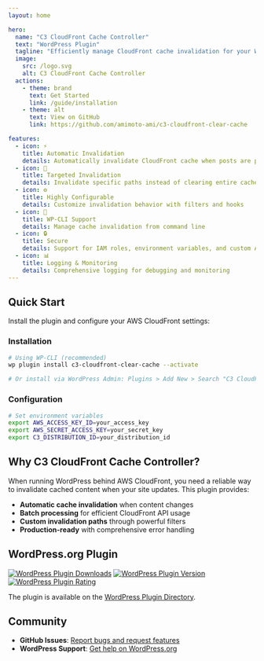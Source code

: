 ```yaml
---
layout: home

hero:
  name: "C3 CloudFront Cache Controller"
  text: "WordPress Plugin"
  tagline: "Efficiently manage CloudFront cache invalidation for your WordPress site"
  image:
    src: /logo.svg
    alt: C3 CloudFront Cache Controller
  actions:
    - theme: brand
      text: Get Started
      link: /guide/installation
    - theme: alt
      text: View on GitHub
      link: https://github.com/amimoto-ami/c3-cloudfront-clear-cache

features:
  - icon: ⚡
    title: Automatic Invalidation
    details: Automatically invalidate CloudFront cache when posts are published or updated
  - icon: 🎯
    title: Targeted Invalidation
    details: Invalidate specific paths instead of clearing entire cache
  - icon: ⚙️
    title: Highly Configurable
    details: Customize invalidation behavior with filters and hooks
  - icon: 📱
    title: WP-CLI Support
    details: Manage cache invalidation from command line
  - icon: 🔒
    title: Secure
    details: Support for IAM roles, environment variables, and custom AWS implementations
  - icon: 📊
    title: Logging & Monitoring
    details: Comprehensive logging for debugging and monitoring
---
```


## Quick Start

Install the plugin and configure your AWS CloudFront settings:

### Installation

```bash
# Using WP-CLI (recommended)
wp plugin install c3-cloudfront-clear-cache --activate

# Or install via WordPress Admin: Plugins > Add New > Search "C3 CloudFront Clear Cache"
```

### Configuration

```bash
# Set environment variables
export AWS_ACCESS_KEY_ID=your_access_key
export AWS_SECRET_ACCESS_KEY=your_secret_key
export C3_DISTRIBUTION_ID=your_distribution_id
```

## Why C3 CloudFront Cache Controller?

When running WordPress behind AWS CloudFront, you need a reliable way to invalidate cached content when your site updates. This plugin provides:

- **Automatic cache invalidation** when content changes
- **Batch processing** for efficient CloudFront API usage
- **Custom invalidation paths** through powerful filters
- **Production-ready** with comprehensive error handling

## WordPress.org Plugin

[![WordPress Plugin Downloads](https://img.shields.io/wordpress/plugin/dt/c3-cloudfront-clear-cache.svg)](https://wordpress.org/plugins/c3-cloudfront-clear-cache/)
[![WordPress Plugin Version](https://img.shields.io/wordpress/v/c3-cloudfront-clear-cache.svg)](https://wordpress.org/plugins/c3-cloudfront-clear-cache/)
[![WordPress Plugin Rating](https://img.shields.io/wordpress/plugin/r/c3-cloudfront-clear-cache.svg)](https://wordpress.org/plugins/c3-cloudfront-clear-cache/)

The plugin is available on the [WordPress Plugin Directory](https://wordpress.org/plugins/c3-cloudfront-clear-cache/).

## Community

- **GitHub Issues**: [Report bugs and request features](https://github.com/amimoto-ami/c3-cloudfront-clear-cache/issues)
- **WordPress Support**: [Get help on WordPress.org](https://wordpress.org/support/plugin/c3-cloudfront-clear-cache/)